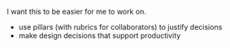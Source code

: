 I want this to be easier for me to work on.
- use pillars (with rubrics for collaborators) to justify decisions
- make design decisions that support productivity
